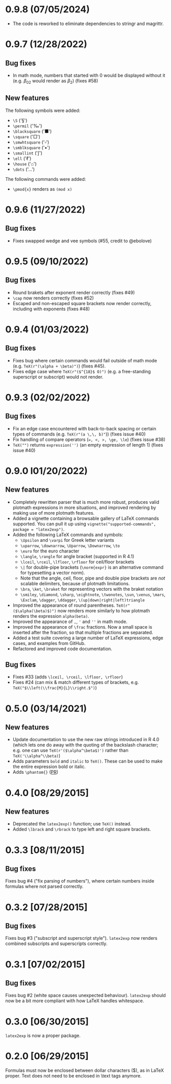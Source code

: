 # 0.9.8 (07/05/2024)

* The code is reworked to eliminate dependencies to stringr and magrittr.

# 0.9.7 (12/28/2022)
## Bug fixes
* In math mode, numbers that started with 0 would be displayed without it (e.g.
  $\beta_{02}$ would render as $\beta_{2}$) (fixes #58)

## New features
The following symbols were added:

* `\S` ('§')
* `\permil` ('‰')
* `\blacksquare` ('■')
* `\square` ('□')
* `\smwhtsquare` ('▫')
* `\smblksquare` ('▪')
* `\smallint` ('∫')
* `\ell` ('ℓ')
* `\house` ('⌂')
* `\dots` ('…')

The following commands were added:
* `\pmod{x}` renders as `(mod x)`

# 0.9.6 (11/27/2022)
## Bug fixes
* Fixes swapped wedge and vee symbols (#55, credit to @ebolove)

# 0.9.5 (09/10/2022)
## Bug fixes
* Round brakets after exponent render correctly (fixes #49)
* `\cap` now renders correctly (fixes #52)
* Escaped and non-escaped square brackets now render correctly, including with exponents (fixes #48)

# 0.9.4 (01/03/2022)
## Bug fixes
* Fixes bug where certain commands would fail outside of math mode (e.g. `TeX(r"(\alpha + \beta)")`) (fixes #45).
* Fixes edge case where `TeX(r"($^{18}$ O)")` (e.g. a free-standing superscript or
  subscript) would not render.

# 0.9.3 (02/02/2022)
## Bug fixes
* Fix an edge case encountered with back-to-back spacing or certain types of commands (e.g. `TeX(r"(a \,\, b)"`)) (fixes issue #40)
* Fix handling of compare operators (`=, <, >, \ge, \le`) (fixes issue #38)
* `TeX("")` returns `expression('')` (an empty expression of length 1) (fixes issue #40)

# 0.9.0 I01/20/2022)

## New features
* Completely rewritten parser that is much more robust, produces valid plotmath
  expressions in more situations, and improved rendering by making use of more
  plotmath features.
* Added a vignette containing a browsable gallery of LaTeX commands supported. You can pull it up using `vignette("supported-commands", package = "latex2exp")`.
* Added the following LaTeX commands and symbols:
  * `\Upsilon` and `\varpi` for Greek letter variants
  * `\uparrow`, `\downarrow`, `\Uparrow`, `\Downarrow`, `\to`
  * `\euro` for the euro character
  * `\langle`, `\rangle` for angle bracket (supported in R 4.1)
  * `\lceil`, `\rceil`, `\lfloor`, `\rfloor` for ceil/floor brackets
  * `\|` for double-pipe brackets (`\norm{expr}` is an alternative command for typesetting a vector norm).
  * Note that the angle, ceil, floor, pipe and double pipe brackets are *not* scalable delimiters, because of plotmath limitations.
  * `\bra`, `\ket`, `\braket` for representing vectors with the braket notation
  * `\smiley`, `\diamond`, `\sharp`, `\eightnote`, `\twonotes`, `\sun`, `\venus`,
    `\mars`, `\Exclam`, `\dagger`, `\ddagger`, `\(up|down|right|left)triangle`
* Improved the appearance of round parentheses. `TeX(r"($\alpha(\beta)$)")` now renders more similarly to how plotmath renders the expression `alpha(beta)`.
* Improved the appearance of `,`, `'` and `''` in math mode.
* Improved the appearance of `\frac` fractions. Now a small space is inserted after the fraction, so that multiple fractions are separated.
* Added a test suite covering a large number of LaTeX expressions, edge cases, and examples from GitHub.
* Refactored and improved code documentation.

## Bug fixes
* Fixes #33 (adds `\lceil, \rceil, \lfloor, \rfloor`)
* Fixes #24 (can mix & match different types of brackets, e.g. `TeX("$\\left(\\frac{M}{L}\\right.$")`)

# 0.5.0 (03/14/2021)
## New features
* Update documentation to use the new raw strings introduced in R 4.0 (which lets one do away with the quoting of the backslash character; e.g. one can use `TeX(r'($\alpha^\beta$)')` rather than `TeX('\\alpha^\\beta)`)
* Adds parameters `bold` and `italic` to `TeX()`. These can be used to make the entire expression bold or italic.
* Adds `\phantom{}` ([PR](https://github.com/stefano-meschiari/latex2exp/pull/22))

# 0.4.0 [08/29/2015]
## New features
* Deprecated the `latex2exp()` function; use `TeX()` instead.
* Added `\lbrack` and `\rbrack` to type left and right square brackets.

# 0.3.3 [08/11/2015]
## Bug fixes
Fixes bug #4 ("fix parsing of numbers"), where certain numbers inside formulas where not parsed correctly.

# 0.3.2 [07/28/2015]
## Bug fixes
Fixes bug #3 ("subscript and superscript style"). `latex2exp` now renders combined subscripts and superscripts correctly.

# 0.3.1 [07/02/2015]
## Bug fixes
Fixes bug #2 (white space causes unexpected behaviour). `latex2exp` should now be a bit more compliant with how LaTeX handles whitespace.

# 0.3.0 [06/30/2015]
`latex2exp` is now a proper package.

# 0.2.0 [06/29/2015]
Formulas must now be enclosed between dollar characters ($), as in LaTeX proper. Text does not need to be enclosed in \\text tags anymore.
